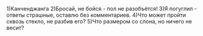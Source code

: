 1)Канченджанга
2)Бросай, не бойся - пол не разобъётся!
3)Я погуглил - ответы страшные, оставлю без комментариев.
4)Что может пройти сквозь стекло, не разбив его?
5)Что размером со слона, но ничего не весит?
